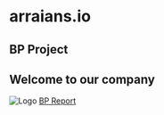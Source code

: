 # arraians.io
## BP Project
## Welcome to our company

![Logo](https://yourusername.github.io/yourLogo.png) 
[BP Report](https://yourusername.github.io/yourBPReport.pdf)
